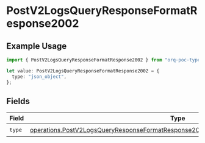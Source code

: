 # PostV2LogsQueryResponseFormatResponse2002

## Example Usage

```typescript
import { PostV2LogsQueryResponseFormatResponse2002 } from "orq-poc-typescript-multi-env-version/models/operations";

let value: PostV2LogsQueryResponseFormatResponse2002 = {
  type: "json_object",
};
```

## Fields

| Field                                                                                                                                                                                              | Type                                                                                                                                                                                               | Required                                                                                                                                                                                           | Description                                                                                                                                                                                        |
| -------------------------------------------------------------------------------------------------------------------------------------------------------------------------------------------------- | -------------------------------------------------------------------------------------------------------------------------------------------------------------------------------------------------- | -------------------------------------------------------------------------------------------------------------------------------------------------------------------------------------------------- | -------------------------------------------------------------------------------------------------------------------------------------------------------------------------------------------------- |
| `type`                                                                                                                                                                                             | [operations.PostV2LogsQueryResponseFormatResponse200ApplicationJSONResponseBodyItemsType](../../models/operations/postv2logsqueryresponseformatresponse200applicationjsonresponsebodyitemstype.md) | :heavy_check_mark:                                                                                                                                                                                 | N/A                                                                                                                                                                                                |
